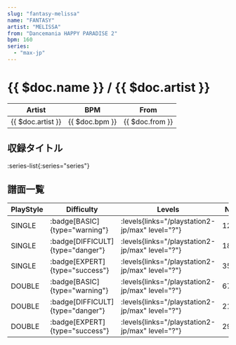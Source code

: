 ```yaml
---
slug: "fantasy-melissa"
name: "FANTASY"
artist: "MELISSA"
from: "Dancemania HAPPY PARADISE 2"
bpm: 160
series:
  - "max-jp"
---
```


# {{ $doc.name }} / {{ $doc.artist }}

|Artist|BPM|From|
|------|---|----|
|{{ $doc.artist }}|{{ $doc.bpm }}|{{ $doc.from }}|

## 収録タイトル

:series-list{:series="series"}

## 譜面一覧

|PlayStyle|Difficulty|Levels|Notes|Movie|
|---------|----------|------|-----|-----|
|SINGLE| :badge[BASIC]{type="warning"}| :levels{links="/playstation2-jp/max" level="?"}|124/9||
|SINGLE| :badge[DIFFICULT]{type="danger"}| :levels{links="/playstation2-jp/max" level="?"}|181/36||
|SINGLE| :badge[EXPERT]{type="success"}| :levels{links="/playstation2-jp/max" level="?"}|350/30||
|DOUBLE| :badge[BASIC]{type="warning"}| :levels{links="/playstation2-jp/max" level="?"}|67/11||
|DOUBLE| :badge[DIFFICULT]{type="danger"}| :levels{links="/playstation2-jp/max" level="?"}|213/28||
|DOUBLE| :badge[EXPERT]{type="success"}| :levels{links="/playstation2-jp/max" level="?"}|292/26||
